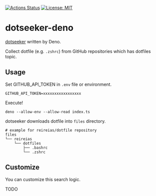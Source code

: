 [![Actions Status](https://github.com/reireias/dotseeker-deno/workflows/main/badge.svg)](https://github.com/reireias/dotseeker-deno/actions) [![License: MIT](https://img.shields.io/badge/License-MIT-yellow.svg)](https://opensource.org/licenses/MIT)

# dotseeker-deno

[dotseeker](https://github.com/reireias/dotseeker) written by Deno.

Collect dotfile (e.g. `.zshrc`) from GitHub repositories which has dotfiles topic.

## Usage

Set GITHUB_API_TOKEN in `.env` file or environment.

```
GITHUB_API_TOKEN=xxxxxxxxxxxxxxxxx
```

Execute!

```console
deno --allow-env --allow-read index.ts
```

dotseeker downloads dotfile into `files` directory.

```
# example for reireias/dotfile repository
files
└── reireias
    └── dotfiles
        ├── .bashrc
        └── .zshrc
```

## Customize
You can customize this search logic.

TODO
